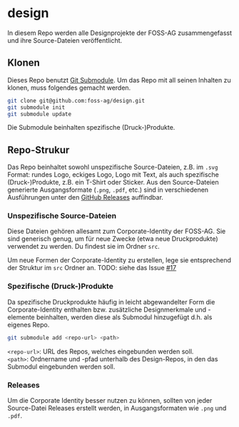 # design
In diesem Repo werden alle Designprojekte der FOSS-AG zusammengefasst und ihre Source-Dateien veröffentlicht.

## Klonen
Dieses Repo benutzt [Git Submodule](https://git-scm.com/book/en/v2/Git-Tools-Submodules). Um das Repo mit all seinen Inhalten zu klonen, muss folgendes gemacht werden.

```bash
git clone git@github.com:foss-ag/design.git
git submodule init
git submodule update
```

Die Submodule beinhalten spezifische (Druck-)Produkte. 

## Repo-Strukur
Das Repo beinhaltet sowohl unspezifische Source-Dateien, z.B. im `.svg` Format: rundes Logo, eckiges Logo, Logo mit Text, als auch spezifische (Druck-)Produkte, z.B. ein T-Shirt oder Sticker. Aus den Source-Dateien generierte Ausgangsformate (`.png`, `.pdf`, etc.) sind in verschiedenen Ausführungen unter den [GitHub Releases](https://github.com/foss-ag/design/releases) auffindbar.

### Unspezifische Source-Dateien
Diese Dateien gehören allesamt zum Corporate-Identity der FOSS-AG. Sie sind generisch genug, um für neue Zwecke (etwa neue Druckprodukte) verwendet zu werden. Du findest sie im Ordner `src`.

Um neue Formen der Corporate-Identity zu erstellen, lege sie entsprechend der Struktur im `src` Ordner an. TODO: siehe das Issue [#17](https://github.com/foss-ag/design/issues/17)

### Spezifische (Druck-)Produkte
Da spezifische Druckprodukte häufig in leicht abgewandelter Form die Corporate-Identity enthalten bzw. zusätzliche Designmerkmale und -elemente beinhalten, werden diese als Submodul hinzugefügt d.h. als eigenes Repo.

```bash
git submodule add <repo-url> <path>
```

`<repo-url>`: URL des Repos, welches eingebunden werden soll.  
`<path>`: Ordnername und -pfad unterhalb des Design-Repos, in den das Submodul eingebunden werden soll.

### Releases
Um die Corporate Identity besser nutzen zu können, sollten von jeder Source-Datei Releases erstellt werden, in Ausgangsformaten wie `.png` und `.pdf`.
